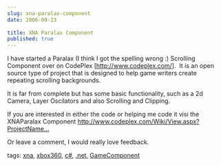 ```yaml
---
slug: xna-paralax-component
date: 2006-09-23
 
title: XNA Paralax Component
published: true
---
```

<p>I have started a Paralax (I think I got the spelling wrong :) Scrolling Component over on CodePlex [<a href="http://www.codeplex.com/">http://www.codeplex.com/</a>].  It is an open source type of project that is designed to help game writers create repeating scrolling backgrounds.</p> <p>It is far from complete but has some basic functionality, such as a 2d Camera, Layer Oscilators and also Scrolling and Clipping.</p> <p>If you are interested in either the code or helping me code it visi the XNAParalax Component <a href="http://www.codeplex.com/Wiki/View.aspx?ProjectName=XnaParalax">http://www.codeplex.com/Wiki/View.aspx?ProjectName...</a></p> <p>Or leave a comment, I would really love feedback.</p> <p>tags: <a href="http://www.kinlan.co.uk/tag/xna" rel="tag">xna</a>, <a href="http://www.kinlan.co.uk/tag/xbox360" rel="tag">xbox360</a>, <a href="http://www.kinlan.co.uk/tag/c#" rel="tag">c#</a>, <a href="http://www.kinlan.co.uk/tag/.net" rel="tag">.net</a>, <a href="http://www.kinlan.co.uk/tag/GameComponent" rel="tag">GameComponent</a></p>

